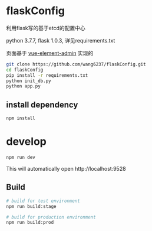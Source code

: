 # flaskConfig
利用flask写的基于etcd的配置中心

python 3.7.7, flask 1.0.3, 详见requirements.txt

页面基于
[vue-element-admin](https://panjiachen.github.io/vue-element-admin-site/zh/)
实现的

```bash
git clone https://github.com/wang6237/flaskConfig.git
cd flaskConfig
pip install -r requirements.txt
python init_db.py
python app.py
```

## install dependency
```
npm install
```
# develop
```bash
npm run dev
```

This will automatically open http://localhost:9528

## Build

```bash
# build for test environment
npm run build:stage

# build for production environment
npm run build:prod
```

